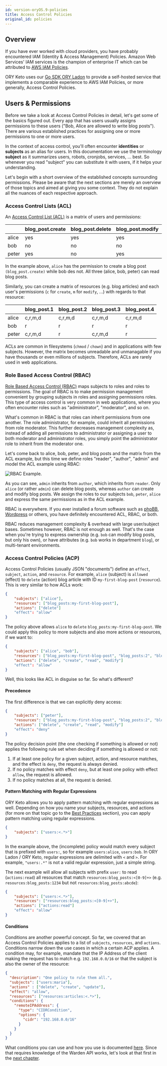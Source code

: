 ```yaml
---
id: version-oryOS.9-policies
title: Access Control Policies
original_id: policies
---
```


## Overview

If you have ever worked with cloud providers, you have probably encountered IAM (Identity & Access Management) Policies.
Amazon Web Services' IAM services is the champion of enterprise IT which can be attributed to
[AWS IAM Policies](https://docs.aws.amazon.com/IAM/latest/UserGuide/access_policies.html).

ORY Keto uses our [Go SDK ORY Ladon](https://github.com/ory/ladon) to provide a self-hosted service that implements
a comparable experience to AWS IAM Policies, or more generally, Access Control Policies.

## Users & Permissions

Before we take a look at Access Control Policies in detail, let's get some of the basics figured out. Every app that
has users usually assigns permissions to these users ("Bob, Alice are allowed to write blog posts"). There are
various established practices for assigning one or more permissions to one or more users.

In the context of access control, you'll often encounter **identities** or **subjects** as an alias for users. In this
documentation we use the terminology **subject** as it summarizes users, robots, cronjobs, services, ... best. So
whenever you read "subject" you can substitute it with users, if it helps your understanding.

Let's begin with a short overview of the established concepts surrounding permissions. Please be aware that the next
sections are merely an overview of those topics and aimed at giving you some context. They do not explain all the
nuances of each respective approach.

### Access Control Lists (ACL)

An [Access Control List (ACL)](https://en.wikipedia.org/wiki/Access_control_list) is a matrix of users and permissions:

|       | blog_post.create | blog_post.delete | blog_post.modify | blog_post.read |
|-------|------------------|------------------|------------------|----------------|
| alice | yes              | yes              | yes              | yes            |
| bob   | no               | no               | no               | yes            |
| peter | yes              | no               | yes              | yes            |

In the example above, `alice` has the permission to create a blog post `(blog_post.create)` while bob des not. All three
(alice, bob, peter) can read blog posts.

Similarly, you can create a matrix of resources (e.g. blog articles) and each user's permissions
(`c` for `create`, `m` for `modify`, ...) with regards to that resource:

|       	| blog_post.1 	| blog_post.2 	| blog_post.3 	| blog_post.4 	|
|-------	|-------------	|-------------	|-------------	|-------------	|
| alice 	| c,r,m,d     	| c,r,m,d     	| c,r,m,d     	| c,r,m,d     	|
| bob   	| r           	| r           	| r           	| r           	|
| peter 	| c,r,m,d     	| r           	| c,r,m,d     	| r           	|

ACLs are common in filesystems (`chmod` / `chown`) and in applications with few subjects. However, the matrix becomes
unreadable and unmanagable if you have thousands or even millions of subjects. Therefore, ACLs are rarely used in
web applications.

### Role Based Access Control (RBAC)

[Role Based Access Control (RBAC)](https://en.wikipedia.org/wiki/Role-based_access_control) maps subjects to roles
and roles to permissions. The goal of RBAC is to make permission management convenient by grouping subjects
in roles and assigning permissions roles. This type of access control is very common in web applications, where you often
encounter roles such as "administrator", "moderator", and so on.

What's common in RBAC is that roles can inherit permissions from one another. The role administrator, for example,
could inherit all permissions from role moderator. This further decreases management complexity as, instead of adding
all permissions to administrator or assigning a user to both moderator and administrator roles, you simply point the
administrator role to inherit from the moderator one.

Let's come back to alice, bob, peter, and blog posts and the matrix from the ACL example, but this time we define
roles "reader", "author", "admin" and model the ACL example using RBAC:

![RBAC Example](../../../images/docs/keto/rbac.png).

As you can see, `admin` inherits from `author`, which inherits from `reader`. Only `alice` (or rather `admin`) can delete blog posts,
whereas `author` can create and modify blog posts. We assign the roles to our subjects `bob`, `peter`, `alice` and
express the same permissions as in the ACL example.

RBAC is everywhere. If you ever installed a forum software such as [phpBB](https://www.phpbb.com/support/docs/en/3.1/ug/adminguide/permissions_roles/),
[Wordpress](https://codex.wordpress.org/Roles_and_Capabilities) or others, you have definitely encountered ACL, RBAC, or both.

RBAC reduces management complexity & overhead with large user/subject bases. Sometimes however, RBAC is not enough as well.
That's the case when you're trying to express ownership (e.g. `bob` can modify blog posts, but only his own), or
have attributes (e.g. `bob` works in department `blog`), or multi-tenant environments.

### Access Control Policies (ACP)

Access Control Policies (usually JSON "documents") define an `effect`, `subject`, `action`, and `resource`. For example, `alice` (subject) is
`allowed` (effect) to `delete` (action) blog article with ID `my-first-blog-post` (`resource`). This is very similar
to how ACLs work:

```json
{
    "subjects": ["alice"],
    "resources": ["blog_posts:my-first-blog-post"],
    "actions": ["delete"]
    "effect": "allow"
}
```

The policy above allows `alice` to `delete` `blog_posts:my-first-blog-post`. We could apply this policy to more subjects
and also more actions or resources, if we want to:

```json
{
    "subjects": ["alice", "bob"],
    "resources": ["blog_posts:my-first-blog-post", "blog_posts:2", "blog_posts:3"],
    "actions": ["delete", "create", "read", "modify"]
    "effect": "allow"
}
```

Well, this looks like ACL in disguise so far. So what's different?

#### Precedence

The first difference is that we can explicitly deny access:

```json
{
    "subjects": ["peter"],
    "resources": ["blog_posts:my-first-blog-post", "blog_posts:2", "blog_posts:3"],
    "actions": ["delete", "create", "read", "modify"]
    "effect": "deny"
}
```

The policy decision point (the one checking if something is allowed or not) applies the following rule set when deciding if something is allowed or not:

1. If at least one policy for a given subject, action, and resource matches, and the effect is `deny`, the request is always denied.
2. If no policy matches with effect `deny`, but at least one policy with effect `allow`, the request is allowed.
3. If no policy matches at all, the request is denied.

#### Pattern Matching with Regular Expressions

ORY Keto allows you to apply pattern matching with regular expressions as well. Depending on how you name your subjects,
resources, and actions (for more on that topic go to the [Best Practices](./best-practices) section), you can apply
pattern matching using regular expressions.

```json
{
    "subjects": ["users:<.*>"]
}
```

In the example above, the (incomplete) policy would match every subject that is prefixed with `users:`, so for example
`users:alice`, `users:bob`. In ORY Ladon / ORY Keto, regular expressions are delimited with `<` and `>`.
For example, `"users:.*"` is not a valid regular expression, just a simple string.

The next example will allow all subjects with prefix `user:` to read (`actions:read`) all resources that match `resources:blog_posts:<[0-9]+>`
(e.g. `resources:blog_posts:1234` but not `resources:blog_posts:abcde`):

```json
{
    "subjects": ["users:<.*>"],
    "resources": ["resources:blog_posts:<[0-9]+>"],
    "actions": ["actions:read"]
    "effect": "allow"
}
```

#### Conditions

Conditions are another powerful concept. So far, we covered that an Access Control Policies applies to a list of
`subjects`, `resources`, and `actions`. Conditions narrow down the use cases in which a certain ACP applies. A condition
may, for example, mandate that the IP Address of the client making the request has to match e.g. `192.168.0.0/16` or that
the subject is also the owner of the resource:

```json
{
  "description": "One policy to rule them all.",
  "subjects": ["users:maria"],
  "actions" : ["delete", "create", "update"],
  "effect": "allow",
  "resources": ["resources:articles:<.*>"],
  "conditions": {
    "remoteIPAddress": {
      "type": "CIDRCondition",
      "options": {
        "cidr": "192.168.0.0/16"
      }
    }
  }
}
```

What conditions you can use and how you use is documented [here](conditions). Since that requires knowledge of the Warden API
works, let's look at that first in the [next chapter](warden).
